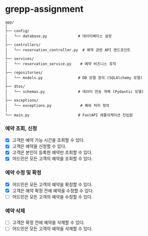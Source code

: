 # grepp-assignment

```
app/
│
├── config/
│   └── database.py              # 데이터베이스 설정
│
├── controllers/
│   └── reservation_controller.py  # 예약 관련 API 엔드포인트
│
├── services/
│   └── reservation_service.py    # 예약 비즈니스 로직
│
├── repositories/
│   └── models.py                # DB 모델 정의 (SQLAlchemy 모델)
│
├── dtos/
│   └── schemas.py               # 데이터 전송 객체 (Pydantic 모델)
│
├── exceptions/
│   └── exceptions.py             # 예외 처리 정의
│
└── main.py                      # FastAPI 애플리케이션 진입점
```

### 예약 조회, 신청

- [x] 고객은 예약 가능 시간을 조회할 수 있다.
- [x] 고객은 예약을 신청할 수 있다.
- [x] 고객은 본인이 등록한 예약만 조회할 수 있다.
- [x] 어드민은 모든 고객의 예약을 조회할 수 있다.

### 예약 수정 및 확정

- [x] 어드민은 모든 고객의 예약을 확정할 수 있다.
- [x] 고객은 예약 확정 전에 예약을 수정할 수 있다.
- [ ] 어드민은 모든 고객의 예약을 수정할 수 있다.

### 예약 삭제

- [ ] 고객은 확정 전에 예약을 삭제할 수 있다.
- [ ] 어드민은 모든 고객의 예약을 삭제할 수 있다.